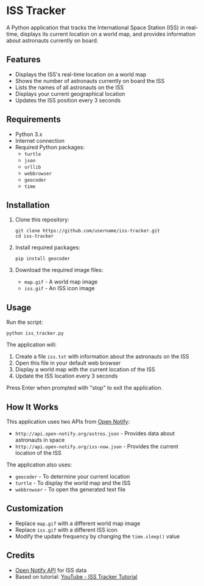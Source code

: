 # ISS Tracker

A Python application that tracks the International Space Station (ISS) in real-time, displays its current location on a world map, and provides information about astronauts currently on board.

## Features

- Displays the ISS's real-time location on a world map
- Shows the number of astronauts currently on board the ISS
- Lists the names of all astronauts on the ISS
- Displays your current geographical location
- Updates the ISS position every 3 seconds

## Requirements

- Python 3.x
- Internet connection
- Required Python packages:
  - `turtle`
  - `json`
  - `urllib`
  - `webbrowser`
  - `geocoder`
  - `time`

## Installation

1. Clone this repository:
   ```
   git clone https://github.com/username/iss-tracker.git
   cd iss-tracker
   ```

2. Install required packages:
   ```
   pip install geocoder
   ```

3. Download the required image files:
   - `map.gif` - A world map image
   - `iss.gif` - An ISS icon image

## Usage

Run the script:
```
python iss_tracker.py
```

The application will:
1. Create a file `iss.txt` with information about the astronauts on the ISS
2. Open this file in your default web browser
3. Display a world map with the current location of the ISS
4. Update the ISS location every 3 seconds

Press Enter when prompted with "stop" to exit the application.

## How It Works

This application uses two APIs from [Open Notify](http://open-notify.org/):
- `http://api.open-notify.org/astros.json` - Provides data about astronauts in space
- `http://api.open-notify.org/iss-now.json` - Provides the current location of the ISS

The application also uses:
- `geocoder` - To determine your current location
- `turtle` - To display the world map and the ISS
- `webbrowser` - To open the generated text file

## Customization

- Replace `map.gif` with a different world map image
- Replace `iss.gif` with a different ISS icon
- Modify the update frequency by changing the `time.sleep()` value

## Credits

- [Open Notify API](http://open-notify.org/) for ISS data
- Based on tutorial: [YouTube - ISS Tracker Tutorial](https://www.youtube.com/watch?v=5UWeOfdESZE)
